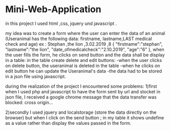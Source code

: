 # Mini-Web-Application
in this project I used html ,css, jquery und javascript .

my idea was to create a form where the user can enter the data of an animal (Useranimal has the following data: firstname,  lastname,LAST medical check and age) ex : Stephan ,the lion ,3.02.2019 ,8 
{
"firstname":"stephan",
"lastname":"the lion",
"date_ofmedicalcheck":"2.10.2019",
"age":"6"
},
when the user fills the form, he clicks on send button and the data shall be display in a table:
in the table create delete and edit buttons:
-when the user clicks on delete button, the useranimal is deleted in the table 
-when he clicks on edit button  he can update the Useranimal's data
 -the data had to be stored in a json file using javascript.
 
during the realization of the project I encountered some problems:
1)first when I used php and javascript to have the form sent by url and stocket in json file, I received a google chrome message that the data transfer was blocked: cross origin...

2)secondly I used jquery and localstorage (store the data directly on the browser) but when I click on the send button ;
in my table  it shows undefine as a value rather than display the values passed in the form. 
